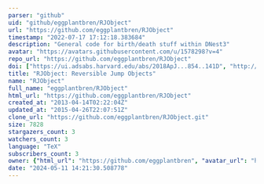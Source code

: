 ```yaml
---
parser: "github"
uid: "github/eggplantbren/RJObject"
url: "https://github.com/eggplantbren/RJObject"
timestamp: "2022-07-17 17:12:18.383684"
description: "General code for birth/death stuff within DNest3"
avatar: "https://avatars.githubusercontent.com/u/1578298?v=4"
repo_url: "https://github.com/eggplantbren/RJObject"
doi: ["https://ui.adsabs.harvard.edu/abs/2018ApJ...854..141D", "http://adsabs.harvard.edu/abs/2014arXiv1411.3921B", "https://ui.adsabs.harvard.edu/abs/2021ascl.soft04006B/abstract"]
title: "RJObject: Reversible Jump Objects"
name: "RJObject"
full_name: "eggplantbren/RJObject"
html_url: "https://github.com/eggplantbren/RJObject"
created_at: "2013-04-14T02:22:04Z"
updated_at: "2015-04-26T22:07:51Z"
clone_url: "https://github.com/eggplantbren/RJObject.git"
size: 7828
stargazers_count: 3
watchers_count: 3
language: "TeX"
subscribers_count: 3
owner: {"html_url": "https://github.com/eggplantbren", "avatar_url": "https://avatars.githubusercontent.com/u/1578298?v=4", "login": "eggplantbren", "type": "User"}
date: "2024-05-11 14:21:30.508778"
---
```

